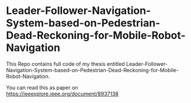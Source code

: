# Leader-Follower-Navigation-System-based-on-Pedestrian-Dead-Reckoning-for-Mobile-Robot-Navigation

This Repo contains full code of my thesis entitled Leader-Follower-Navigation-System-based-on-Pedestrian-Dead-Reckoning-for-Mobile-Robot-Navigation.

You can read this as paper on https://ieeexplore.ieee.org/document/8937138
